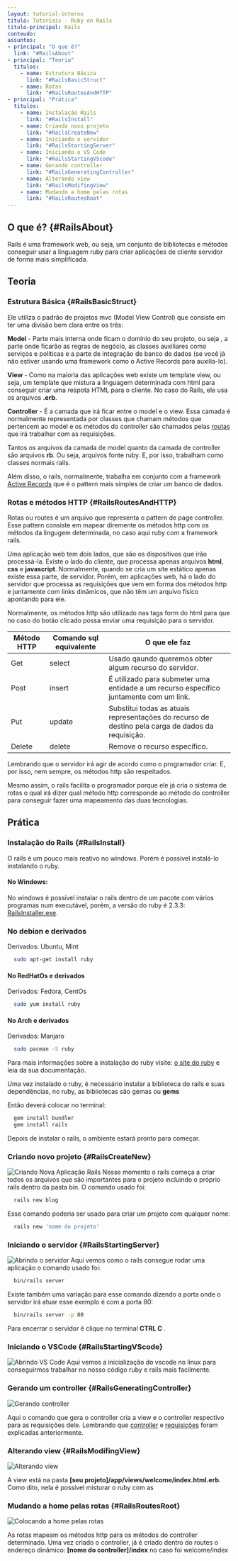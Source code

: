 ```yaml
---
layout: tutorial-interno
titulo: Tutoriais - Ruby on Rails
titulo-principal: Rails
conteudo:
assuntos:
- principal: "O que é?"
  link: "#RailsAbout"
- principal: "Teoria"
  titulos:
    - name: Estrutura Básica
      link: "#RailsBasicStruct"
    - name: Rotas
      link: "#RailsRoutesAndHTTP"
- principal: "Prática"
  titulos:
    - name: Instalação Rails
      link: "#RailsInstall"
    - name: Criando novo projeto
      link: "#RailsCreateNew"
    - name: Iniciando o servidor
      link: "#RailsStartingServer"
    - name: Iniciando o VS Code  
      link: "#RailsStartingVScode"
    - name: Gerando controller
      link: "#RailsGeneratingController"
    - name: Alterando view
      link: "#RailsModifingView"
    - name: Mudando a home pelas rotas
      link: "#RailsRoutesRoot"    
---
```


## O que é? {#RailsAbout}
Rails é uma framework web, ou seja, um conjunto de bibliotecas e métodos conseguir usar a linguagem ruby para criar aplicações de cliente servidor de forma mais simplificada.

## Teoria

### Estrutura Básica {#RailsBasicStruct}

Ele utiliza o padrão de projetos mvc (Model View Control) que consiste em ter uma divisão bem clara entre os três:

**Model** - Parte mais interna onde ficam o domínio do seu projeto, ou seja , a parte onde ficarão as regras de negócio, as classes auxiliares como serviços e políticas e a parte de integração de banco de dados (se você já não estiver usando uma framework como o Active Records para auxilia-lo).

**View** - Como na maioria das aplicações web existe um template view, ou seja, um template que mistura a linguagem determinada com html para conseguir criar uma respota HTML para o cliente. No caso do Rails, ele usa os arquivos **.erb**.

**Controller** - É a camada que irá ficar entre o model e o view. Essa camada é normalmente representada por classes que chamam métodos que pertencem ao model e os métodos do controller são chamados pelas [routas](#RailsRoutesAndHTTP) que irá trabalhar com as requisições.

Tantos os arquivos da camada de model quanto da camada de controller são arquivos **rb**. Ou seja, arquivos fonte ruby. E, por isso, trabalham como classes normais rails.

Além disso, o rails, normalmente, trabalha em conjunto com a framework [Active Records](#RailsActiveRecords) que é o pattern mais simples de criar um banco de dados.

### Rotas e métodos HTTP {#RailsRoutesAndHTTP}

Rotas ou routes é um arquivo que representa o pattern de page controller. Esse pattern consiste em mapear diremente os métodos http com os métodos da lingugem determinada, no caso aqui ruby com a framework rails.

Uma aplicação web tem dois lados, que são os dispositivos que irão processá-la. Existe o lado do cliente, que processa apenas arquivos **html**, **css** e **javascript**. Normalmente, quando se cria um site estático apenas existe essa parte, de servidor. Porém, em aplicações web, há o lado do servidor que processa as requisições que vem em forma dos métodos http e juntamente com links dinâmicos, que não têm um arquivo físico apontando para ele. 

Normalmente, os métodos http são utilizado nas tags form do html para que no caso do botão clicado possa enviar uma requisição para o servidor.

Método HTTP | Comando sql equivalente |O que ele faz
---|---|---
Get | select |Usado qaundo queremos obter algum recurso do servidor.
Post | insert |É utilizado para submeter uma entidade a um recurso específico juntamente com um link.
Put | update |Substitui todas as atuais representações do recurso de destino pela carga de dados da requisição.
Delete | delete | Remove o recurso específico.

Lembrando que o servidor irá agir de acordo como o programador criar. E, por isso, nem sempre, os métodos http são respeitados.

Mesmo assim, o rails facilita o programador porque ele já cria o sistema de rotas o qual irá dizer qual método http corresponde ao método do controller para conseguir fazer uma mapeamento das duas tecnologias.


## Prática

### Instalação do Rails {#RailsInstall}
O rails é um pouco mais reativo no windows. Porém é possível instalá-lo instalando o ruby. 

#### No Windows: 
No windows é possível instalar o rails dentro de um pacote com vários programas num executável, porém, a versão do ruby é 2.3.3:
[RailsInstaller.exe](https://s3.amazonaws.com/railsinstaller/Windows/railsinstaller-3.4.0.exe).

### No debian e derivados
Derivados: Ubuntu, Mint
~~~bash
  sudo apt-get install ruby
~~~

#### No RedHatOs e derivados
Derivados: Fedora, CentOs 
~~~bash
  sudo yum install ruby
~~~
#### No Arch e derivados
Derivados: Manjaro

~~~bash
  sudo pacman -S ruby
~~~

Para mais informações sobre a instalação do ruby visite: [o site do ruby](https://www.ruby-lang.org/pt/documentation/installation/#rubyinstaller) e leia da sua documentação.

Uma vez instalado o ruby, é necessário instalar a biblioteca do rails e suas dependências, no ruby, as bibliotecas são gemas ou **gems**

Então deverá colocar no terminal:
~~~bash
  gem install bundler
  gem install rails
~~~

Depois de instalar o rails, o ambiente estará pronto para começar.

### Criando novo projeto {#RailsCreateNew}
![Criando Nova Aplicação Rails](/assets/images/gifs/rails/v/01-RailsCreateNew.gif)
Nesse momento o rails começa a criar todos os arquivos que são importantes para o projeto incluindo o próprio rails dentro da pasta bin. O comando usado foi:
~~~bash
  rails new blog
~~~
Esse comando poderia ser usado para criar um projeto com qualquer nome:
~~~bash
  rails new 'nome do projeto'

~~~

### Iniciando o servidor {#RailsStartingServer}
![Abrindo o servidor](/assets/images/gifs/rails/v/02-RailsStartingServer-V.gif)
Aqui vemos como o rails consegue rodar uma aplicação o comando usado foi:

~~~bash
  bin/rails server
~~~

Existe também uma variação para esse comando dizendo a porta onde o servidor irá atuar esse exemplo é com a porta 80:

~~~bash
  bin/rails server -p 80
~~~

Para encerrar o servidor é clique no terminal **CTRL  C** .

### Iniciando o VSCode {#RailsStartingVScode}
![Abrindo VS Code](/assets/images/gifs/rails/v/03-RailsStartingVScode.gif)
Aqui vemos a inicialização do vscode no linux para conseguirmos trabalhar no nosso código ruby e rails mais facilmente.

### Gerando um controller {#RailsGeneratingController}
![Gerando controller](/assets/images/gifs/rails/v/04-RailsGeneratingController.gif)

Aqui o comando que gera o controller cria a view e o controller respectivo para as requisições dele. Lembrando que [controller](#RailsBasicStruct) e [requisições](#RailsRoutesAndHTTP) foram explicadas anteriormente.

### Alterando view {#RailsModifingView}
![Alterando view](/assets/images/gifs/rails/v/05-RailsModifingView.gif)

A view está na pasta **[seu projeto]/app/views/welcome/index.html.erb**. Como dito, nela é possível misturar o ruby com as 

### Mudando a home pelas rotas {#RailsRoutesRoot}
![Colocando a home pelas rotas](/assets/images/gifs/rails/v/06-RailsRoutesRoot.gif)

As rotas mapeam os métodos http para os métodos do controller determinado. Uma vez criado o controller, já é criado dentro do routes o endereço dinâmico: **[nome do controller]/index** no caso foi welcome/index
